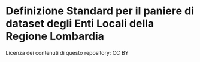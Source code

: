 # Definizione Standard per il paniere di dataset degli Enti Locali della Regione Lombardia

Licenza dei contenuti di questo repository: CC BY


